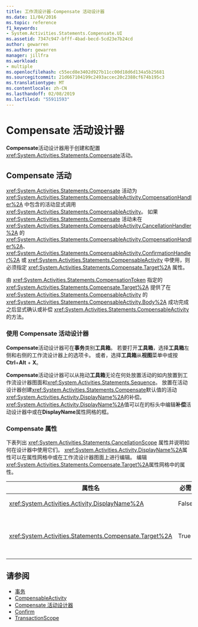```yaml
---
title: 工作流设计器-Compensate 活动设计器
ms.date: 11/04/2016
ms.topic: reference
f1_keywords:
- System.Activities.Statements.Compensate.UI
ms.assetid: 7347c947-bfff-4bad-becd-5cd23e7b24cd
author: gewarren
ms.author: gewarren
manager: jillfra
ms.workload:
- multiple
ms.openlocfilehash: c55ecd8e3402d927b11cc00d18d6d134a5b25681
ms.sourcegitcommit: 21d667104199c2493accec20c2388cf674b195c3
ms.translationtype: MT
ms.contentlocale: zh-CN
ms.lasthandoff: 02/08/2019
ms.locfileid: "55911593"
---
```

# <a name="compensate-activity-designer"></a>Compensate 活动设计器

**Compensate**活动设计器用于创建和配置<xref:System.Activities.Statements.Compensate>活动。

## <a name="the-compensate-activity"></a>Compensate 活动

<xref:System.Activities.Statements.Compensate> 活动为 <xref:System.Activities.Statements.CompensableActivity.CompensationHandler%2A> 中包含的活动显式调用 <xref:System.Activities.Statements.CompensableActivity>。 如果 <xref:System.Activities.Statements.Compensate> 活动未在 <xref:System.Activities.Statements.CompensableActivity.CancellationHandler%2A> 的 <xref:System.Activities.Statements.CompensableActivity.CompensationHandler%2A>、<xref:System.Activities.Statements.CompensableActivity.ConfirmationHandler%2A> 或 <xref:System.Activities.Statements.CompensableActivity> 中使用，则必须指定 <xref:System.Activities.Statements.Compensate.Target%2A> 属性。

由 <xref:System.Activities.Statements.CompensationToken> 指定的 <xref:System.Activities.Statements.Compensate.Target%2A> 提供了在 <xref:System.Activities.Statements.CompensableActivity> 的 <xref:System.Activities.Statements.CompensableActivity.Body%2A> 成功完成之后显式确认或补偿 <xref:System.Activities.Statements.CompensableActivity> 的方法。

### <a name="using-the-compensate-activity-designer"></a>使用 Compensate 活动设计器

**Compensate**活动设计器可在**事务**类别**工具箱**。 若要打开**工具箱**，选择**工具箱**左侧和右侧的工作流设计器上的选项卡。 或者，选择**工具箱**从**视图**菜单中或按**Ctrl**+**Alt** + **X**。

**Compensate**活动设计器可以从拖动**工具箱**无论在何处放置活动的如内放置到工作流设计器图面和<xref:System.Activities.Statements.Sequence>。 放置在活动设计器创建<xref:System.Activities.Statements.Compensate>默认值的活动<xref:System.Activities.Activity.DisplayName%2A>的补偿。 <xref:System.Activities.Activity.DisplayName%2A>值可以在的标头中编辑**补偿**活动设计器中或在**DisplayName**属性网格的框。

### <a name="the-compensate-properties"></a>Compensate 属性

下表列出 <xref:System.Activities.Statements.CancellationScope> 属性并说明如何在设计器中使用它们。 <xref:System.Activities.Activity.DisplayName%2A>属性可以在属性网格中或在工作流设计器图面上进行编辑。 编辑<xref:System.Activities.Statements.Compensate.Target%2A>属性网格中的属性。

|属性名|必需|用法|
|-|--------------|-|
|<xref:System.Activities.Activity.DisplayName%2A>|False|指定 <xref:System.Activities.Statements.Compensate> 活动的可选友好名称。 默认值为 Compensate。|
|<xref:System.Activities.Statements.Compensate.Target%2A>|True|指定 <xref:System.Activities.InArgument%601>，它包含此 <xref:System.Activities.Statements.CompensationToken> 活动的 <xref:System.Activities.Statements.Compensate>。|

## <a name="see-also"></a>请参阅

- [事务](../workflow-designer/transaction-activity-designers.md)
- [CompensableActivity](../workflow-designer/compensableactivity-activity-designer.md)
- [Compensate 活动设计器](../workflow-designer/compensate-activity-designer.md)
- [Confirm](../workflow-designer/confirm-activity-designer.md)
- [TransactionScope](../workflow-designer/transactionscope-activity-designer.md)